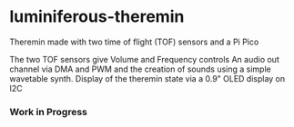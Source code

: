 # luminiferous-theremin
Theremin made with two time of flight (TOF) sensors and a Pi Pico

The two TOF sensors give Volume and Frequency controls
An audio out channel via DMA and PWM and the creation of sounds using a simple wavetable synth.
Display of the theremin state via a 0.9" OLED display on I2C


### Work in Progress
